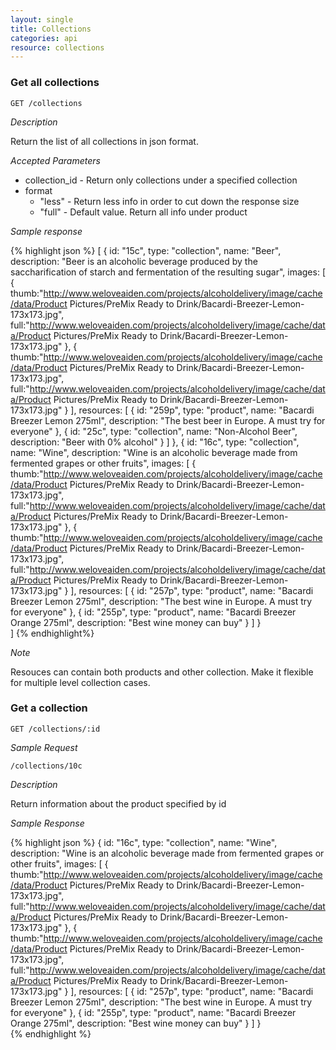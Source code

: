 ```yaml
---
layout: single
title: Collections
categories: api
resource: collections
---
```


### Get all collections

	GET /collections

*Description*	

Return the list of all collections in json format. 

*Accepted Parameters*

* collection_id - Return only collections under a specified collection
* format 
	+ "less" - Return less info in order to cut down the response size
	+ "full" - Default value. Return all info under product

*Sample response*

{% highlight json %}
[
	{
		id: "15c",
		type: "collection",
		name: "Beer",
		description: "Beer is an alcoholic beverage produced by the saccharification of starch and fermentation of the resulting sugar",
		images:
			[
				{
					thumb:"http://www.weloveaiden.com/projects/alcoholdelivery/image/cache/data/Product Pictures/PreMix Ready to Drink/Bacardi-Breezer-Lemon-173x173.jpg",
					full:"http://www.weloveaiden.com/projects/alcoholdelivery/image/cache/data/Product Pictures/PreMix Ready to Drink/Bacardi-Breezer-Lemon-173x173.jpg"
				},
				{
					thumb:"http://www.weloveaiden.com/projects/alcoholdelivery/image/cache/data/Product Pictures/PreMix Ready to Drink/Bacardi-Breezer-Lemon-173x173.jpg",
					full:"http://www.weloveaiden.com/projects/alcoholdelivery/image/cache/data/Product Pictures/PreMix Ready to Drink/Bacardi-Breezer-Lemon-173x173.jpg"
				}
			],
		resources:
			[
				{
					id: "259p",
					type: "product",
					name: "Bacardi Breezer Lemon 275ml",
					description: "The best beer in Europe. A must try for everyone"
				},
				{
					id: "25c",
					type: "collection",
					name: "Non-Alcohol Beer",
					description: "Beer with 0% alcohol"
				}
			]
	},
	{
		id: "16c",
		type: "collection",
		name: "Wine",
		description: "Wine is an alcoholic beverage made from fermented grapes or other fruits",
		images:
			[
				{
					thumb:"http://www.weloveaiden.com/projects/alcoholdelivery/image/cache/data/Product Pictures/PreMix Ready to Drink/Bacardi-Breezer-Lemon-173x173.jpg",
					full:"http://www.weloveaiden.com/projects/alcoholdelivery/image/cache/data/Product Pictures/PreMix Ready to Drink/Bacardi-Breezer-Lemon-173x173.jpg"
				},
				{
					thumb:"http://www.weloveaiden.com/projects/alcoholdelivery/image/cache/data/Product Pictures/PreMix Ready to Drink/Bacardi-Breezer-Lemon-173x173.jpg",
					full:"http://www.weloveaiden.com/projects/alcoholdelivery/image/cache/data/Product Pictures/PreMix Ready to Drink/Bacardi-Breezer-Lemon-173x173.jpg"
				}
			],
		resources:
			[
				{
					id: "257p",
					type: "product",
					name: "Bacardi Breezer Lemon 275ml",
					description: "The best wine in Europe. A must try for everyone"
				},
				{
					id: "255p",
					type: "product",
					name: "Bacardi Breezer Orange 275ml",
					description: "Best wine money can buy"
				}
			]
	}	
]
{% endhighlight%}

*Note*

Resouces can contain both products and other collection. Make it flexible for multiple level collection cases.

### Get a collection
	
	GET /collections/:id

*Sample Request*
	
	/collections/10c

*Description*

Return information about the product specified by id

*Sample Response*

{% highlight json %}
{
	id: "16c",
	type: "collection",
	name: "Wine",
	description: "Wine is an alcoholic beverage made from fermented grapes or other fruits",
	images:
		[
			{
				thumb:"http://www.weloveaiden.com/projects/alcoholdelivery/image/cache/data/Product Pictures/PreMix Ready to Drink/Bacardi-Breezer-Lemon-173x173.jpg",
				full:"http://www.weloveaiden.com/projects/alcoholdelivery/image/cache/data/Product Pictures/PreMix Ready to Drink/Bacardi-Breezer-Lemon-173x173.jpg"
			},
			{
				thumb:"http://www.weloveaiden.com/projects/alcoholdelivery/image/cache/data/Product Pictures/PreMix Ready to Drink/Bacardi-Breezer-Lemon-173x173.jpg",
				full:"http://www.weloveaiden.com/projects/alcoholdelivery/image/cache/data/Product Pictures/PreMix Ready to Drink/Bacardi-Breezer-Lemon-173x173.jpg"
			}
		],
	resources:
		[
			{
				id: "257p",
				type: "product",
				name: "Bacardi Breezer Lemon 275ml",
				description: "The best wine in Europe. A must try for everyone"
			},
			{
				id: "255p",
				type: "product",
				name: "Bacardi Breezer Orange 275ml",
				description: "Best wine money can buy"
			}
		]
}	
{% endhighlight %}

